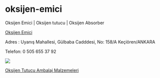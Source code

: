 # oksijen-emici
Oksijen Emici | Oksijen tutucu | Oksijen Absorber

<a href="http://www.genopak.net/oksijen-emici/"> Oksijen Emici  </a>
 
Adres : Uyanış Mahallesi, Gülbaba Cadddesi, No: 158/A Keçiören/ANKARA
 
Telefon: 0 505 655 37 92

<a href="http://www.genopak.net/oksijen-emici/"><img src="https://i0.wp.com/www.genopak.net/wp-content/uploads/2018/07/oksijen-emici-b1.jpg?resize=1100%2C150"></a>

<a href="http://www.genopak.net/oksijen-tutucu-ambalaj-malzemeleri/"> Oksijen Tutucu Ambalaj Malzemeleri </a>
